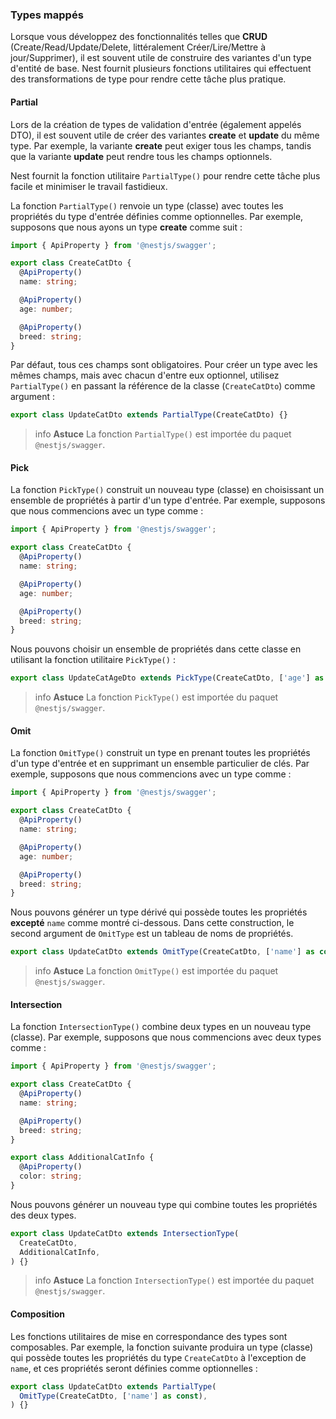 ### Types mappés

Lorsque vous développez des fonctionnalités telles que **CRUD** (Create/Read/Update/Delete, littéralement Créer/Lire/Mettre à jour/Supprimer), il est souvent utile de construire des variantes d'un type d'entité de base. Nest fournit plusieurs fonctions utilitaires qui effectuent des transformations de type pour rendre cette tâche plus pratique.

#### Partial

Lors de la création de types de validation d'entrée (également appelés DTO), il est souvent utile de créer des variantes **create** et **update** du même type. Par exemple, la variante **create** peut exiger tous les champs, tandis que la variante **update** peut rendre tous les champs optionnels.

Nest fournit la fonction utilitaire `PartialType()` pour rendre cette tâche plus facile et minimiser le travail fastidieux.

La fonction `PartialType()` renvoie un type (classe) avec toutes les propriétés du type d'entrée définies comme optionnelles. Par exemple, supposons que nous ayons un type **create** comme suit :

```typescript
import { ApiProperty } from '@nestjs/swagger';

export class CreateCatDto {
  @ApiProperty()
  name: string;

  @ApiProperty()
  age: number;

  @ApiProperty()
  breed: string;
}
```

Par défaut, tous ces champs sont obligatoires. Pour créer un type avec les mêmes champs, mais avec chacun d'entre eux optionnel, utilisez `PartialType()` en passant la référence de la classe (`CreateCatDto`) comme argument :

```typescript
export class UpdateCatDto extends PartialType(CreateCatDto) {}
```

> info **Astuce** La fonction `PartialType()` est importée du paquet `@nestjs/swagger`.

#### Pick

La fonction `PickType()` construit un nouveau type (classe) en choisissant un ensemble de propriétés à partir d'un type d'entrée. Par exemple, supposons que nous commencions avec un type comme :

```typescript
import { ApiProperty } from '@nestjs/swagger';

export class CreateCatDto {
  @ApiProperty()
  name: string;

  @ApiProperty()
  age: number;

  @ApiProperty()
  breed: string;
}
```

Nous pouvons choisir un ensemble de propriétés dans cette classe en utilisant la fonction utilitaire `PickType()` :

```typescript
export class UpdateCatAgeDto extends PickType(CreateCatDto, ['age'] as const) {}
```

> info **Astuce** La fonction `PickType()` est importée du paquet `@nestjs/swagger`.

#### Omit

La fonction `OmitType()` construit un type en prenant toutes les propriétés d'un type d'entrée et en supprimant un ensemble particulier de clés. Par exemple, supposons que nous commencions avec un type comme :

```typescript
import { ApiProperty } from '@nestjs/swagger';

export class CreateCatDto {
  @ApiProperty()
  name: string;

  @ApiProperty()
  age: number;

  @ApiProperty()
  breed: string;
}
```

Nous pouvons générer un type dérivé qui possède toutes les propriétés **excepté** `name` comme montré ci-dessous. Dans cette construction, le second argument de `OmitType` est un tableau de noms de propriétés.

```typescript
export class UpdateCatDto extends OmitType(CreateCatDto, ['name'] as const) {}
```

> info **Astuce** La fonction `OmitType()` est importée du paquet `@nestjs/swagger`.

#### Intersection

La fonction `IntersectionType()` combine deux types en un nouveau type (classe). Par exemple, supposons que nous commencions avec deux types comme :

```typescript
import { ApiProperty } from '@nestjs/swagger';

export class CreateCatDto {
  @ApiProperty()
  name: string;

  @ApiProperty()
  breed: string;
}

export class AdditionalCatInfo {
  @ApiProperty()
  color: string;
}
```

Nous pouvons générer un nouveau type qui combine toutes les propriétés des deux types.

```typescript
export class UpdateCatDto extends IntersectionType(
  CreateCatDto,
  AdditionalCatInfo,
) {}
```

> info **Astuce** La fonction `IntersectionType()` est importée du paquet `@nestjs/swagger`.

#### Composition

Les fonctions utilitaires de mise en correspondance des types sont composables. Par exemple, la fonction suivante produira un type (classe) qui possède toutes les propriétés du type `CreateCatDto` à l'exception de `name`, et ces propriétés seront définies comme optionnelles :

```typescript
export class UpdateCatDto extends PartialType(
  OmitType(CreateCatDto, ['name'] as const),
) {}
```
